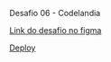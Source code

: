Desafio 06 - Codelandia

[Link do desafio no figma](https://www.figma.com/file/Yb9IBH56g7T1hdIyZ3BMNO/Desafios---Codel%C3%A2ndia?type=design&node-id=7539-2&mode=design&t=xVbZhIyWjKBo73XA-0)

[Deploy](https://mjuliamiosso.github.io/codelandia-desafios/Desafio-6/)
